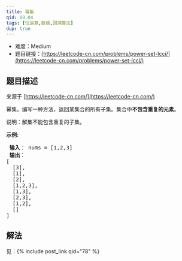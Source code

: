 ```yaml
---
title: 幂集
qid: 08.04
tags: [位运算,数组,回溯算法]
dup: true
---
```



- 难度：Medium
- 题目链接：[https://leetcode-cn.com/problems/power-set-lcci/](https://leetcode-cn.com/problems/power-set-lcci/)


## 题目描述

来源于 [https://leetcode-cn.com/](https://leetcode-cn.com/)

<p>幂集。编写一种方法，返回某集合的所有子集。集合中<strong>不包含重复的元素</strong>。</p>

<p>说明：解集不能包含重复的子集。</p>

<p><strong>示例:</strong></p>

<pre><strong> 输入</strong>： nums = [1,2,3]
<strong> 输出</strong>：
[
  [3],
&nbsp; [1],
&nbsp; [2],
&nbsp; [1,2,3],
&nbsp; [1,3],
&nbsp; [2,3],
&nbsp; [1,2],
&nbsp; []
]
</pre>

## 解法

见：{% include post_link qid="78" %}